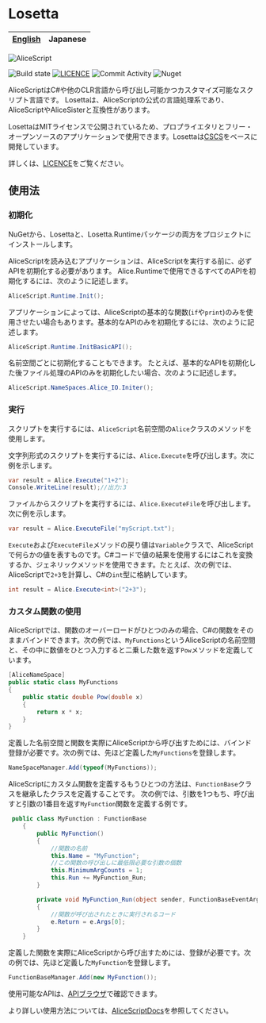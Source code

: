# Losetta

|[English](README.md)|Japanese|
|-|-|

![AliceScript](https://wsoft.ws/products/AliceScript.svg)

![Build state](https://github.com/WSOFT-Project/Losetta/actions/workflows/codeql.yml/badge.svg)
[![LICENCE](https://img.shields.io/github/license/WSOFT-Project/Losetta)](LICENCE.md)
![Commit Activity](https://img.shields.io/github/commit-activity/y/WSOFT-Project/Losetta)
![Nuget](https://img.shields.io/nuget/dt/Losetta)

AliceScriptはC#や他のCLR言語から呼び出し可能かつカスタマイズ可能なスクリプト言語です。
Losettaは、AliceScriptの公式の言語処理系であり、AliceScriptやAliceSisterと互換性があります。

LosettaはMITライセンスで公開されているため、プロプライエタリとフリー・オープンソースのアプリケーションで使用できます。Losettaは[CSCS](https://github.com/vassilych/cscs)をベースに開発しています。

詳しくは、[LICENCE](/LICENSE.txt)をご覧ください。

## 使用法
### 初期化
NuGetから、Losettaと、Losetta.Runtimeパッケージの両方をプロジェクトにインストールします。

AliceScriptを読み込むアプリケーションは、AliceScriptを実行する前に、必ずAPIを初期化する必要があります。
Alice.Runtimeで使用できるすべてのAPIを初期化するには、次のように記述します。

```cs
AliceScript.Runtime.Init();
```

アプリケーションによっては、AliceScriptの基本的な関数(`if`や`print`)のみを使用させたい場合もあります。基本的なAPIのみを初期化するには、次のように記述します。

```cs
AliceScript.Runtime.InitBasicAPI();
```

名前空間ごとに初期化することもできます。
たとえば、基本的なAPIを初期化した後ファイル処理のAPIのみを初期化したい場合、次のように記述します。

```cs
AliceScript.NameSpaces.Alice_IO.Initer();
```

### 実行
スクリプトを実行するには、`AliceScript`名前空間の`Alice`クラスのメソッドを使用します。

文字列形式のスクリプトを実行するには、`Alice.Execute`を呼び出します。次に例を示します。

```cs
var result = Alice.Execute("1+2");
Console.WriteLine(result);//出力:3
```

ファイルからスクリプトを実行するには、`Alice.ExecuteFile`を呼び出します。次に例を示します。

```cs
var result = Alice.ExecuteFile("myScript.txt");
```

`Execute`および`ExecuteFile`メソッドの戻り値は`Variable`クラスで、AliceScriptで何らかの値を表すものです。C#コードで値の結果を使用するにはこれを変換するか、ジェネリックメソッドを使用できます。たとえば、次の例では、AliceScriptで`2+3`を計算し、C#の`int`型に格納しています。

```cs
int result = Alice.Execute<int>("2+3");
```

### カスタム関数の使用
AliceScriptでは、関数のオーバーロードがひとつのみの場合、C#の関数をそのままバインドできます。次の例では、`MyFunctions`というAliceScriptの名前空間と、その中に数値をひとつ入力すると二乗した数を返す`Pow`メソッドを定義しています。

```cs
[AliceNameSpace]
public static class MyFunctions
{
    public static double Pow(double x)
    {
        return x * x;
    }
}
```

定義した名前空間と関数を実際にAliceScriptから呼び出すためには、バインド登録が必要です。次の例では、先ほど定義した`MyFunctions`を登録します。

```cs
NameSpaceManager.Add(typeof(MyFunctions));
```

AliceScriptにカスタム関数を定義するもうひとつの方法は、`FunctionBase`クラスを継承したクラスを定義することです。
次の例では、引数を1つもち、呼び出すと引数の1番目を返す`MyFunction`関数を定義する例です。

```cs
 public class MyFunction : FunctionBase
    {
        public MyFunction()
        {
            //関数の名前
            this.Name = "MyFunction";
            //この関数の呼び出しに最低限必要な引数の個数
            this.MinimumArgCounts = 1;
            this.Run += MyFunction_Run;
        }

        private void MyFunction_Run(object sender, FunctionBaseEventArgs e)
        {
            //関数が呼び出されたときに実行されるコード
            e.Return = e.Args[0];
        }
    }
```

定義した関数を実際にAliceScriptから呼び出すためには、登録が必要です。次の例では、先ほど定義した`MyFunction`を登録します。

```cs
FunctionBaseManager.Add(new MyFunction());
```

使用可能なAPIは、[APIブラウザ](https://docs.wsoft.ws/products/alice/api/)で確認できます。

より詳しい使用方法については、[AliceScriptDocs](https://docs.wsoft.ws/products/alice)を参照してください。